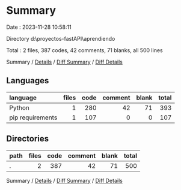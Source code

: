 # Summary

Date : 2023-11-28 10:58:11

Directory d:\\proyectos-fastAPI\\aprendiendo

Total : 2 files,  387 codes, 42 comments, 71 blanks, all 500 lines

Summary / [Details](details.md) / [Diff Summary](diff.md) / [Diff Details](diff-details.md)

## Languages
| language | files | code | comment | blank | total |
| :--- | ---: | ---: | ---: | ---: | ---: |
| Python | 1 | 280 | 42 | 71 | 393 |
| pip requirements | 1 | 107 | 0 | 0 | 107 |

## Directories
| path | files | code | comment | blank | total |
| :--- | ---: | ---: | ---: | ---: | ---: |
| . | 2 | 387 | 42 | 71 | 500 |

Summary / [Details](details.md) / [Diff Summary](diff.md) / [Diff Details](diff-details.md)